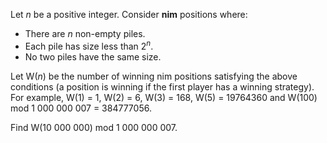<p>Let <var>n</var> be a positive integer. Consider <b>nim</b> positions where:</p><ul><li>There are <var>n</var> non-empty piles.
</li><li>Each pile has size less than 2<sup><var>n</var></sup>.
</li><li>No two piles have the same size.
</li></ul><p>Let W(<var>n</var>) be the number of winning nim positions satisfying the above
conditions (a position is winning if the first player has a winning strategy). For example, W(1) = 1, W(2) = 6, W(3) = 168, W(5) = 19764360 and W(100) mod 1 000 000 007 = 384777056.
</p>
<p>Find W(10 000 000) mod 1 000 000 007.
</p>

